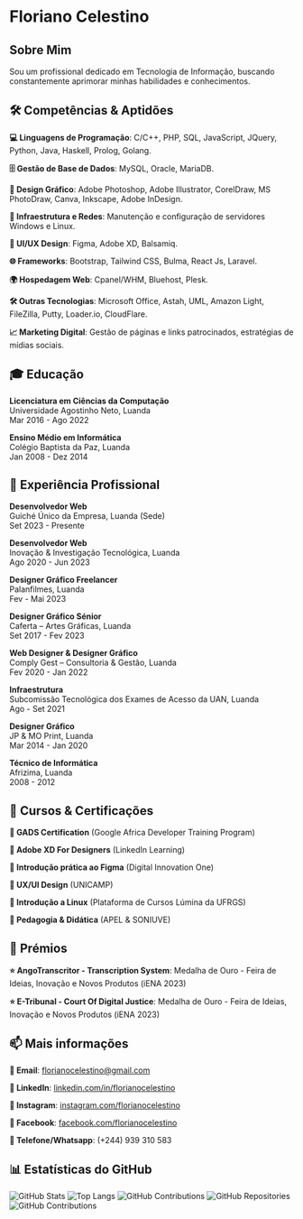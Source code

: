 # Floriano Celestino

## Sobre Mim

Sou um profissional dedicado em Tecnologia de Informação, buscando constantemente aprimorar minhas habilidades e conhecimentos.
## 🛠️ Competências & Aptidões

**💻 Linguagens de Programação**: C/C++, PHP, SQL, JavaScript, JQuery, Python, Java, Haskell, Prolog, Golang.

**🗄️ Gestão de Base de Dados**: MySQL, Oracle, MariaDB.

**🎨 Design Gráfico**: Adobe Photoshop, Adobe Illustrator, CorelDraw, MS PhotoDraw, Canva, Inkscape, Adobe InDesign.

**🔧 Infraestrutura e Redes**: Manutenção e configuração de servidores Windows e Linux.

**📱 UI/UX Design**: Figma, Adobe XD, Balsamiq.

**🌐 Frameworks**: Bootstrap, Tailwind CSS, Bulma, React Js, Laravel.

**🌍 Hospedagem Web**: Cpanel/WHM, Bluehost, Plesk.

**🛠️ Outras Tecnologias**: Microsoft Office, Astah, UML, Amazon Light, FileZilla, Putty, Loader.io, CloudFlare.

**📈 Marketing Digital**: Gestão de páginas e links patrocinados, estratégias de mídias sociais.

## 🎓 Educação

**Licenciatura em Ciências da Computação**  
Universidade Agostinho Neto, Luanda  
Mar 2016 - Ago 2022

**Ensino Médio em Informática**  
Colégio Baptista da Paz, Luanda  
Jan 2008 - Dez 2014

## 💼 Experiência Profissional

**Desenvolvedor Web**  
Guiché Único da Empresa, Luanda (Sede)  
Set 2023 - Presente

**Desenvolvedor Web**  
Inovação & Investigação Tecnológica, Luanda  
Ago 2020 - Jun 2023

**Designer Gráfico Freelancer**  
Palanfilmes, Luanda  
Fev - Mai 2023

**Designer Gráfico Sénior**  
Caferta – Artes Gráficas, Luanda  
Set 2017 - Fev 2023

**Web Designer & Designer Gráfico**  
Comply Gest – Consultoria & Gestão, Luanda  
Fev 2020 - Jan 2022

**Infraestrutura**  
Subcomissão Tecnológica dos Exames de Acesso da UAN, Luanda  
Ago - Set 2021

**Designer Gráfico**  
JP & MO Print, Luanda  
Mar 2014 - Jan 2020

**Técnico de Informática**  
Afrizima, Luanda  
2008 - 2012

## 📜 Cursos & Certificações

**📜 GADS Certification** (Google Africa Developer Training Program)

**📜 Adobe XD For Designers** (LinkedIn Learning)

**📜 Introdução prática ao Figma** (Digital Innovation One)

**📜 UX/UI Design** (UNICAMP)

**📜 Introdução a Linux** (Plataforma de Cursos Lúmina da UFRGS)

**📜 Pedagogia & Didática** (APEL & SONIUVE)

## 📜 Prémios

**⭐ AngoTranscritor - Transcription System**: Medalha de Ouro - Feira de Ideias, Inovação e Novos Produtos (iENA 2023)

**⭐ E-Tribunal - Court Of Digital Justice**: Medalha de Ouro - Feira de Ideias, Inovação e Novos Produtos (iENA 2023)

## 📫 Mais informações

**📧 Email**: [florianocelestino@gmail.com](mailto:florianocelestino@gmail.com)

**💼 LinkedIn**: [linkedin.com/in/florianocelestino](https://linkedin.com/in/florianocelestino)

**📸 Instagram**: [instagram.com/florianocelestino](https://instagram.com/florianocelestino)

**📘 Facebook**: [facebook.com/florianocelestino](https://facebook.com/florianocelestino)

**📱 Telefone/Whatsapp**: (+244) 939 310 583

## 📊 Estatísticas do GitHub

![GitHub Stats](https://github-readme-stats.vercel.app/api?username=florianocelestino&show_icons=true&theme=dracula)
![Top Langs](https://github-readme-stats.vercel.app/api/top-langs/?username=florianocelestino&layout=compact&theme=dracula)
![GitHub Contributions](https://img.shields.io/github/last-commit/florianocelestino/florianocelestino?label=%C3%9Altimo%20Commit&style=flat-square)
![GitHub Repositories](https://img.shields.io/badge/Reposit%C3%B3rios-XX-blue?style=flat-square)
![GitHub Contributions](https://img.shields.io/github/commit-activity/m/florianocelestino/florianocelestino?label=Atividade%20de%20Commits%20no%20%C3%9Altimo%20Ano&style=flat-square)


